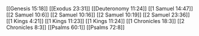 [[Genesis 15:18]]
[[Exodus 23:31]]
[[Deuteronomy 11:24]]
[[1 Samuel 14:47]]
[[2 Samuel 10:6]]
[[2 Samuel 10:16]]
[[2 Samuel 10:19]]
[[2 Samuel 23:36]]
[[1 Kings 4:21]]
[[1 Kings 11:23]]
[[1 Kings 11:24]]
[[1 Chronicles 18:3]]
[[2 Chronicles 8:3]]
[[Psalms 60:1]]
[[Psalms 72:8]]
